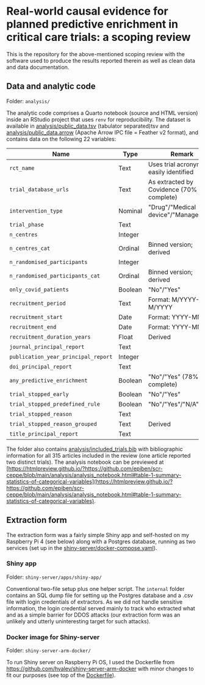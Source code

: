 # Real-world causal evidence for planned predictive enrichment in critical care trials: a scoping review

This is the repository for the above-mentioned scoping review with the software used to produce the results reported therein as well as clean data and data documentation.

## Data and analytic code 
Folder: `analysis/`

The analytic code comprises a Quarto notebook (source and HTML version) inside an RStudio project that uses `renv` for reproducibility. The dataset is available in [analysis/public_data.tsv](analysis/public_data.tsv) (tabulator separated)tsv and [analysis/public_data.arrow](analysis/public_data.arrow) (Apache Arrow IPC file = Feather v2 format), and contains data on the following 22 variables:

| **Name**                            | **Type** | **Remark**                               |
|-------------------------------------|----------|------------------------------------------|
| `rct_name`                          | Text     | Uses trial acronym if easily identified  |
| `trial_database_urls`               | Text     | As extracted by Covidence (70% complete) |
| `intervention_type`                 | Nominal  | "Drug"/"Medical device"/"Management"     |
| `trial_phase`                       | Text     |                                          |
| `n_centres`                         | Integer  |                                          |
| `n_centres_cat`                     | Ordinal  | Binned version; derived                  |
| `n_randomised_participants`         | Integer  |                                          |
| `n_randomised_participants_cat`     | Ordinal  | Binned version; derived                  |
| `only_covid_patients`               | Boolean  | "No"/"Yes"                               |
| `recruitment_period`                | Text     | Format: M/YYYY-M/YYYY                    |
| `recruitment_start`                 | Date     | Format: YYYY-MM-DD                       |
| `recruitment_end`                   | Date     | Format: YYYY-MM-DD                       |
| `recruitment_duration_years`        | Float    | Derived                                  |
| `journal_principal_report`          | Text     |                                          |
| `publication_year_principal_report` | Integer  |                                          |
| `doi_principal_report`              | Text     |                                          |
| `any_predictive_enrichment`         | Boolean  | "No"/"Yes" (78% complete)                |
| `trial_stopped_early`               | Boolean  | "No"/"Yes"                               |
| `trial_stopped_predefined_rule`     | Boolean  | "No"/"Yes"/"N/A"                         |
| `trial_stopped_reason`              | Text     |                                          |
| `trial_stopped_reason_grouped`      | Text     | Derived                                  |
| `title_principal_report`            | Text     |                                          |

The folder also contains [analysis/included_trials.bib](analysis/included_trials.bib) with bibliographic information for all 315 articles included in the review (one article reported two distinct trials). The analysis notebook can be previewed at [https://htmlpreview.github.io/?https://github.com/epiben/scr-ceppe/blob/main/analysis/analysis_notebook.html#table-1-summary-statistics-of-categorical-variables](https://htmlpreview.github.io/?https://github.com/epiben/scr-ceppe/blob/main/analysis/analysis_notebook.html#table-1-summary-statistics-of-categorical-variables).

## Extraction form
The extraction form was a fairly simple Shiny app and self-hosted on my Raspberry Pi 4 (see below) along with a Postgres database, running as two services (set up in the [shiny-server/docker-compose.yaml](shiny-server/docker-compose.yaml)).

### Shiny app 
Folder: `shiny-server/apps/shiny-app/`

Conventional two-file setup plus one helper script. The `internal` folder contains an SQL dump file for setting up the Postgres database and a .csv file with login credentials of extractors. As we did not handle sensitive information, the login credential served mainly to track who extracted what and as a simple barrier for DDOS attacks (our extraction form was an unlikely and utterly uninteresting target for such attacks).

### Docker image for Shiny-server
Folder: `shiny-server-arm-docker/`

To run Shiny server on Raspberry Pi OS, I used the Dockerfile from https://github.com/hvalev/shiny-server-arm-docker with minor changes to fit our purposes (see top of the [Dockerfile](shiny-server-arm-docker/Dockerfile)).
